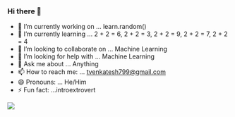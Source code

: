 ### Hi there 👋


- 🔭 I’m currently working on ... learn.random()
- 🌱 I’m currently learning ... 2 + 2 = 6, 2 + 2 = 3, 2 + 2 = 9, 2 + 2 = 7, 2 + 2  = 4
- 👯 I’m looking to collaborate on ... Machine Learning
- 🤔 I’m looking for help with ... Machine Learning
- 💬 Ask me about ... Anything
- 📫 How to reach me: ... tvenkatesh799@gmail.com
- 😄 Pronouns: ... He/Him
- ⚡ Fun fact: ...introextrovert </br>
<img src = "https://github-readme-stats.vercel.app/api?username=venkatesh799&&show_icons=true&title_color=ffffff&icon_color=bb2acf&text_color=daf7dc&bg_color=151515" >
